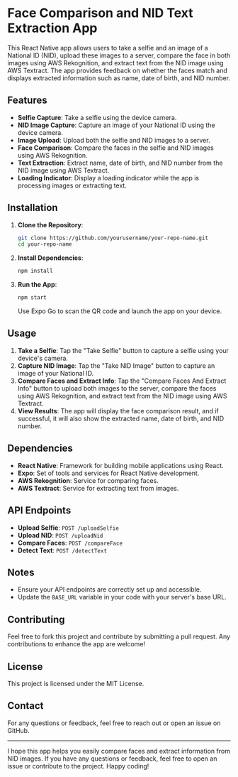 # Face Comparison and NID Text Extraction App

This React Native app allows users to take a selfie and an image of a National ID (NID), upload these images to a server, compare the face in both images using AWS Rekognition, and extract text from the NID image using AWS Textract. The app provides feedback on whether the faces match and displays extracted information such as name, date of birth, and NID number.

## Features

- **Selfie Capture**: Take a selfie using the device camera.
- **NID Image Capture**: Capture an image of your National ID using the device camera.
- **Image Upload**: Upload both the selfie and NID images to a server.
- **Face Comparison**: Compare the faces in the selfie and NID images using AWS Rekognition.
- **Text Extraction**: Extract name, date of birth, and NID number from the NID image using AWS Textract.
- **Loading Indicator**: Display a loading indicator while the app is processing images or extracting text.

## Installation

1. **Clone the Repository**:

   ```bash
   git clone https://github.com/yourusername/your-repo-name.git
   cd your-repo-name
   ```

2. **Install Dependencies**:

   ```bash
   npm install
   ```

3. **Run the App**:

   ```bash
   npm start
   ```

   Use Expo Go to scan the QR code and launch the app on your device.

## Usage

1. **Take a Selfie**: Tap the "Take Selfie" button to capture a selfie using your device's camera.
2. **Capture NID Image**: Tap the "Take NID Image" button to capture an image of your National ID.
3. **Compare Faces and Extract Info**: Tap the "Compare Faces And Extract Info" button to upload both images to the server, compare the faces using AWS Rekognition, and extract text from the NID image using AWS Textract.
4. **View Results**: The app will display the face comparison result, and if successful, it will also show the extracted name, date of birth, and NID number.

## Dependencies

- **React Native**: Framework for building mobile applications using React.
- **Expo**: Set of tools and services for React Native development.
- **AWS Rekognition**: Service for comparing faces.
- **AWS Textract**: Service for extracting text from images.

## API Endpoints

- **Upload Selfie**: `POST /uploadSelfie`
- **Upload NID**: `POST /uploadNid`
- **Compare Faces**: `POST /compareFace`
- **Detect Text**: `POST /detectText`

## Notes

- Ensure your API endpoints are correctly set up and accessible.
- Update the `BASE_URL` variable in your code with your server's base URL.

## Contributing

Feel free to fork this project and contribute by submitting a pull request. Any contributions to enhance the app are welcome!

## License

This project is licensed under the MIT License.

## Contact

For any questions or feedback, feel free to reach out or open an issue on GitHub.

---

I hope this app helps you easily compare faces and extract information from NID images. If you have any questions or feedback, feel free to open an issue or contribute to the project. Happy coding!
